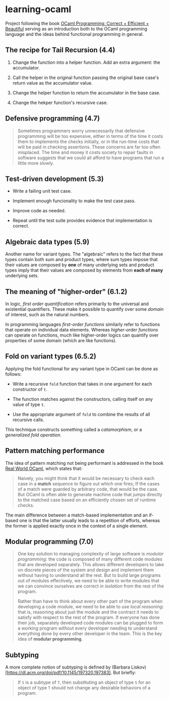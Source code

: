 # learning-ocaml

Project following the book [OCaml Programming: Correct + Efficient + Beautiful](https://cs3110.github.io/textbook/ocaml_programming.pdf) serving as an introduction both to the OCaml programming language and the ideas behind functional programming in general.

## The recipe for Tail Recursion (4.4)

1. Change the function into a helper function. Add an extra argument: the accumulator.

2. Call the helper in the original function passing the original base case's return value as the accumulator value.

3. Change the helper function to return the accumulator in the base case.

4. Change the hekper function's recursive case.

## Defensive programming (4.7)

> Sometimes programmers worry unnecessarily that defensive programming will be too expensive, either in terms of the time it costs them to implements the checks initially, or in the run-time costs that will be paid in checking assertions. These concerns are far too often misplaced. The time and money it costs society to repair faults in software suggests that we could all afford to have programs that run a little more slowly.

## Test-driven development (5.3)

- Write a failing unit test case.

- Implement enough funcionality to make the test case pass.

- Improve code as needed.

- Repeat until the test suite provides evidence that implementation is correct.

## Algebraic data types (5.9)

Another name for variant types. The "algebraic" refers to the fact that these types contain both sum and product types, where sum types impose that their values are composed by **one** of many underlying sets and product types imply that their values are composed by elements from **each of many** underlying sets.

## The meaning of "higher-order" (6.1.2)

In logic, *first order quantification* refers primarily to the universal and existential quantifiers. These make it possible to quantify over some *domain* of interest, such as the natural numbers.

In programming languages *first-order functions* similarly refer to functions that operate on individual data elements. Whereas *higher-order functions* can operate on functions, much like higher-order logics can quantify over properties of some domain (which are like functions).

## Fold on variant types (6.5.2)

Applying the fold functional for any variant type in OCaml can be done as follows: 

- Write a recursive `fold` function that takes in one argument for each constructor of `t`.

- The function matches against the constructors, calling itself on any value of type `t`.

- Use the appropriate argument of `fold` to combine the results of all recursive calls.

This technique constructs something called a *catamorphism*, or a *generalized fold operation*.

## Pattern matching performance

The idea of pattern matching not being performant is addressed in the book [Real World OCaml](https://dev.realworldocaml.org/lists-and-patterns.html), which states that:

> Naively, you might think that it would be necessary to check each case in a **match** sequence to figure out which one fires; If the cases of a match were guarded by arbitrary code, that would be the case. But OCaml is often able to generate machine code that jumps directly to the matched case based on an efficiently chosen set of runtime checks.

The main difference between a match-based implementation and an if-based one is that the latter usually leads to a repetition of efforts, whereas the former is applied exactly once in the context of a single element.

## Modular programming (7.0)

> One key solution to managing complexity of large software is *modular programming*: the code is composed of many different code modules that are developed separately. This allows different developers to take on discrete pieces of the system and design and implement them without having to understand all the rest. But to build large programs out of modules effectively, we need to be able to write modules that we can convince ourselves are correct *in isolation* from the rest of the program.
>
> Rather than have to think about every other part of the program when developing a code module, we need to be able to use *local reasoning*: that is, reasoning about just the module and the contract it needs to satisfy with respect to the rest of the program. If everyone has done their job, separately developed code modules can be plugged to form a working program without every developer needing to understand everything done by every other developer in the team. This is the key idea of **modular programming**.

## Subtyping

A more complete notion of subtyping is defined by (Barbara Liskov)[https://dl.acm.org/doi/pdf/10.1145/197320.197383]. But briefly:

> If `S` is a subtype of `T`, then substituting an object of type `S` for an object of type `T` should not change any desirable behaviors of a program.